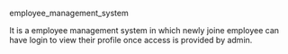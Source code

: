 employee_management_system

It is a employee management system in which newly joine employee can have login to view their profile once access is provided by admin.
